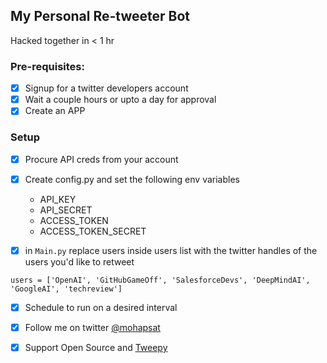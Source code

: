 ## My Personal Re-tweeter Bot

Hacked together in < 1 hr

### Pre-requisites:

- [x] Signup for a twitter developers account
- [x] Wait a couple hours or upto a day for approval
- [x] Create an APP

### Setup
- [x] Procure API creds from your account
-[x] Create config.py and set the following env variables
    - API_KEY
    - API_SECRET
    - ACCESS_TOKEN
    - ACCESS_TOKEN_SECRET
    
-[X] in `Main.py` replace users inside users list with the twitter handles of the users you'd like to retweet
```For example:
users = ['OpenAI', 'GitHubGameOff', 'SalesforceDevs', 'DeepMindAI', 'GoogleAI', 'techreview']
``` 

-[X] Schedule to run on a desired interval

- [X] Follow me on twitter [@mohapsat](https://twitter.com/mohapsat)
- [X] Support Open Source and [Tweepy](https://tweepy.readthedocs.io/en/3.7.0/index.html) 
